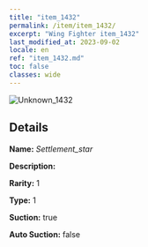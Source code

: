 ```yaml
---
title: "item_1432"
permalink: /item/item_1432/
excerpt: "Wing Fighter item_1432"
last_modified_at: 2023-09-02
locale: en
ref: "item_1432.md"
toc: false
classes: wide
---
```



 ![Unknown_1432](/images/item/Settlement_star_p.png)



## Details

 **Name:** *Settlement_star* 

 **Description:** 

 **Rarity:** 1 

 **Type:** 1 

 **Suction:** true 

 **Auto Suction:** false 


